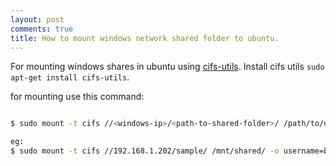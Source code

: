 ```yaml
---
layout: post
comments: true
title: How to mount windows network shared folder to ubuntu.
---
```


For mounting windows shares in ubuntu using [cifs-utils](https://wiki.samba.org/index.php/LinuxCIFS_utils).
Install cifs utils `sudo apt-get install cifs-utils`.

for mounting use this command:

```sh

$ sudo mount -t cifs //<windows-ip>/<path-to-shared-folder>/ /path/to/ubunut-mount-point/ -o username=<username>,password=<password>,uid=1000,gid=1000

eg:
$ sudo mount -t cifs //192.168.1.202/sample/ /mnt/shared/ -o username=bob,password=123456,uid=1000,gid=1000

```
